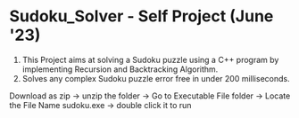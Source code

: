 # Sudoku_Solver - Self Project (June '23)

  1) This Project aims at solving a Sudoku puzzle using a C++ program by implementing Recursion and Backtracking Algorithm.
  2) Solves any complex Sudoku puzzle error free in under 200 milliseconds. 

Download as zip -> unzip the folder -> Go to Executable File folder -> Locate the File Name sudoku.exe -> double click it to run
